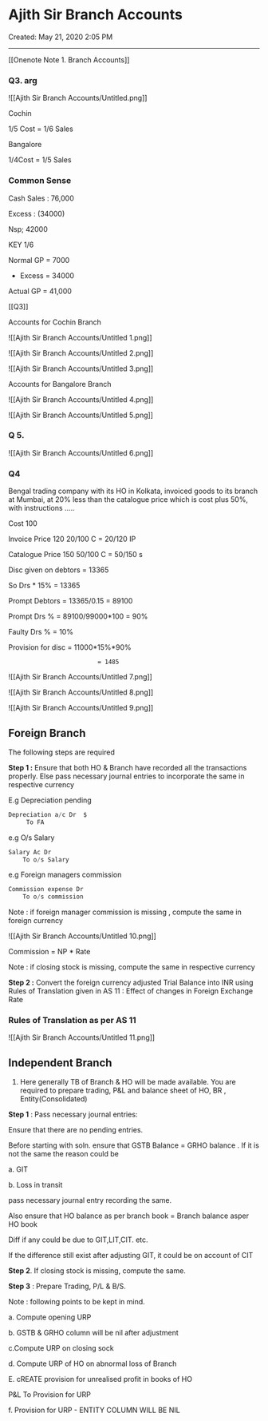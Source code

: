 # Ajith Sir Branch Accounts

Created: May 21, 2020 2:05 PM

---

[[Onenote Note 1. Branch Accounts]]

### Q3. arg

![[Ajith Sir Branch Accounts/Untitled.png]]

Cochin 

1/5 Cost = 1/6 Sales

Bangalore

1/4Cost = 1/5 Sales

### Common Sense

Cash Sales : 76,000

Excess : (34000)

Nsp; 42000

KEY 1/6

Normal GP = 7000

+ Excess = 34000

Actual GP = 41,000

[[Q3]]

Accounts for Cochin Branch

![[Ajith Sir Branch Accounts/Untitled 1.png]]

![[Ajith Sir Branch Accounts/Untitled 2.png]]

![[Ajith Sir Branch Accounts/Untitled 3.png]]

Accounts for Bangalore Branch 

![[Ajith Sir Branch Accounts/Untitled 4.png]]

![[Ajith Sir Branch Accounts/Untitled 5.png]]

### Q 5.

![[Ajith Sir Branch Accounts/Untitled 6.png]]

### Q4

Bengal trading company with its HO in Kolkata, invoiced goods to its branch at Mumbai, at 20% less than the catalogue price which is cost plus 50%, with instructions .....

Cost 100

Invoice Price 120          20/100 C = 20/120 IP

Catalogue Price 150     50/100 C = 50/150 s

Disc given on debtors = 13365

So Drs * 15% = 13365

Prompt Debtors = 13365/0.15 = 89100

Prompt Drs % = 89100/99000*100 = 90%

Faulty Drs % = 10%

Provision for disc = 11000*15%*90%

                             = 1485

![[Ajith Sir Branch Accounts/Untitled 7.png]]

![[Ajith Sir Branch Accounts/Untitled 8.png]]

![[Ajith Sir Branch Accounts/Untitled 9.png]]

## Foreign Branch

The following steps are required

**Step 1 :** Ensure that both HO & Branch have recorded all the transactions properly. Else pass necessary journal entries to incorporate the same in respective currency

E.g Depreciation pending

```jsx
Depreciation a/c Dr  $
	 To FA                               
```

e.g O/s Salary 

```jsx
Salary Ac Dr 
	To o/s Salary
```

e.g Foreign managers commission

```jsx
Commission expense Dr 
	To o/s commission
```

Note : if foreign manager commission is missing , compute the same in foreign currency

![[Ajith Sir Branch Accounts/Untitled 10.png]]

Commission = NP * Rate

Note : if closing stock is missing, compute the same in respective currency

**Step 2 :** Convert the foreign currency adjusted Trial Balance into INR using Rules of Translation given in AS 11 : Effect of changes in Foreign Exchange Rate

### Rules of Translation as per AS 11

![[Ajith Sir Branch Accounts/Untitled 11.png]]

## Independent Branch

1. Here generally TB of Branch & HO will be made available. You are required to prepare trading, P&L and balance sheet of HO, BR , Entity(Consolidated)

**Step 1** : Pass necessary journal entries:

Ensure that there are no pending entries.

Before starting with soln. ensure that GSTB Balance = GRHO balance . If it is not the same the reason could be 

a. GIT

b. Loss in transit

pass necessary journal entry recording the same.

Also ensure that HO balance as per branch book = Branch balance asper HO book

Diff if any could be due to GIT,LIT,CIT. etc.

If the difference still exist after adjusting GIT, it could be on account of CIT

**Step 2**. If closing stock is missing, compute the same.

**Step 3** : Prepare Trading, P/L & B/S. 

Note : following points to be kept in mind. 

a. Compute opening URP

b. GSTB & GRHO column will be nil after adjustment

c.Compute URP on closing sock

d. Compute URP of HO on abnormal loss of Branch

E. cREATE provision for unrealised profit in books of HO

P&L To Provision for URP

f. Provision for URP - ENTITY COLUMN WILL BE NIL
